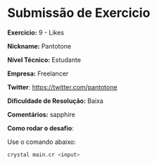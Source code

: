 # Submissão de Exercicio

**Exercicio:** 9 - Likes

**Nickname:** Pantotone

**Nível Técnico:** Estudante

**Empresa:** Freelancer

**Twitter**: https://twitter.com/pantotone

**Dificuldade de Resolução:** Baixa

**Comentários:** sapphire

**Como rodar o desafio**: 

Use o comando abaixo: 
```bash
crystal main.cr <input>
```